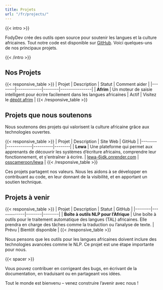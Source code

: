 ```yaml
---
title: Projets
url: "/fr/projects/"
---
```


{{< intro >}}

FodyDev crée des outils open source pour soutenir les langues et la culture africaines. Tout notre code est disponible sur [GitHub](https://github.com/fodydev). Voici quelques-uns de nos principaux projets.

{{< /intro >}}

## Nos Projets

{{< responsive_table >}}
| Projet | Description | Statut | Comment aider |
|--------|-------------|--------|----------------|
| **Afrim** | Un moteur de saisie intelligent pour écrire facilement dans les langues africaines | Actif | Visitez le [dépôt afrim](https://github.com/fodydev/afrim) |
{{< /responsive_table >}}

## Projets que nous soutenons

Nous soutenons des projets qui valorisent la culture africaine grâce aux technologies ouvertes.

{{< responsive_table >}}
| Projet | Description | Site Web | GitHub |
|--------|-------------|----------|--------|
| **Lewa** | Une plateforme qui permet aux apprenants de découvrir les systèmes d’écriture africains, comprendre leur fonctionnement, et s'entraîner à écrire. | [lewa-6jdk.onrender.com](https://lewa-6jdk.onrender.com) | [osscameroon/lewa](https://github.com/osscameroon/lewa) |
{{< /responsive_table >}}

Ces projets partagent nos valeurs. Nous les aidons à se développer en contribuant au code, en leur donnant de la visibilité, et en apportant un soutien technique.

## Projets à venir

{{< responsive_table >}}
| Projet | Description | Statut | GitHub |
|--------|-------------|--------|--------|
| **Boîte à outils NLP pour l’Afrique** | Une boîte à outils pour le traitement automatique des langues (TAL) africaines. Elle prendra en charge des tâches comme la traduction ou l’analyse de texte. | Prévu | Bientôt disponible |
{{< /responsive_table >}}

Nous pensons que les outils pour les langues africaines doivent inclure des technologies avancées comme le NLP. Ce projet est une étape importante pour nous.

{{< spacer >}}

Vous pouvez contribuer en corrigeant des bugs, en écrivant de la documentation, en traduisant ou en partageant vos idées.

Tout le monde est bienvenu – venez construire l’avenir avec nous !

